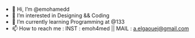 - 👋 Hi, I’m @emohamedd
- 👀 I’m interested in Designing && Coding
- 🌱 I’m currently learning Programming at @133
- 📫 How to reach me : INST : emoh4med || MAIL : a.elgaouej@gmail.com

